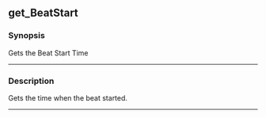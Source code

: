 get_BeatStart
-------------

### Synopsis
Gets the Beat Start Time

---

### Description

Gets the time when the beat started.

---
